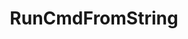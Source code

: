 ---
title: RunCmdFromString
position: 1.2
type: ""
description: Runs an IDC command from a passed string

parameters:
  - name: IDCCmdsEnum <em>cmd</em>
    content: The command to be executed
  - name: string <em>args</em>
    content: The args passed to the cmd 

content_markdown: |-
  The args string **must** be in the same format as commands entered in the IDC UI while in-game.

right_code_blocks:
  - title: Example
    language: csharp
    code_block: |-
      IDCUtils.IDC.RunCmdFromString(IDCCmdsEnum.SetCmdColor, " - red");
  - title: Example 2
    language: csharp
    code_block: |-
      //Sets the color to white by using the constructor of the Color struct
      IDCUtils.IDC.RunCmdFromString(IDCCmdsEnum.SetCmdColor, " - [1, 1, 1, 1]");
---